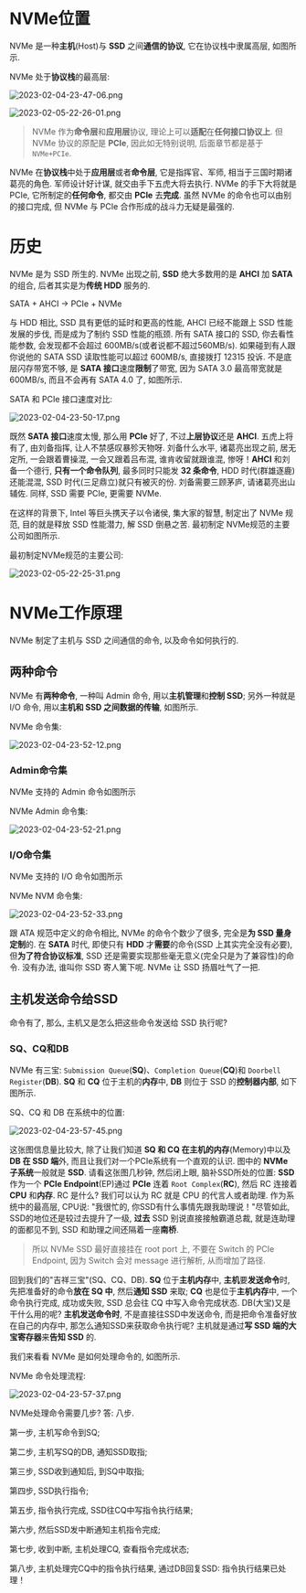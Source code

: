 
# NVMe位置

NVMe 是一种**主机**(Host)与 **SSD** 之间**通信的协议**, 它在协议栈中隶属高层, 如图所示.

NVMe 处于**协议栈**的最高层:

![2023-02-04-23-47-06.png](./images/2023-02-04-23-47-06.png)

![2023-02-05-22-26-01.png](./images/2023-02-05-22-26-01.png)

> NVMe 作为**命令层**和**应用层**协议, 理论上可以**适配**在**任何接口协议上**. 但 NVMe 协议的原配是 **PCIe**, 因此如无特别说明, 后面章节都是基于 `NVMe+PCIe`.

NVMe 在**协议栈**中处于**应用层**或者**命令层**, 它是指挥官、军师, 相当于三国时期诸葛亮的角色. 军师设计好计谋, 就交由手下五虎大将去执行. NVMe 的手下大将就是 PCIe, 它所制定的**任何命令**, 都交由 **PCIe** 去**完成**. 虽然 NVMe 的命令也可以由别的接口完成, 但 NVMe 与 PCIe 合作形成的战斗力无疑是最强的.

# 历史

NVMe 是为 SSD 所生的. NVMe 出现之前, **SSD** 绝大多数用的是 **AHCI** 加 **SATA** 的组合, 后者其实是为**传统 HDD** 服务的.

SATA + AHCI -> PCIe + NVMe

与 HDD 相比, SSD 具有更低的延时和更高的性能, AHCI 已经不能跟上 SSD 性能发展的步伐, 而是成为了制约 SSD 性能的瓶颈. 所有 SATA 接口的 SSD, 你去看性能参数, 会发现都不会超过 600MB/s(或者说都不超过560MB/s). 如果碰到有人跟你说他的 SATA SSD 读取性能可以超过 600MB/s, 直接拨打 12315 投诉. 不是底层闪存带宽不够, 是 **SATA 接口**速度**限制**了带宽, 因为 SATA 3.0 最高带宽就是 600MB/s, 而且不会再有 SATA 4.0 了, 如图所示.

SATA 和 PCIe 接口速度对比:

![2023-02-04-23-50-17.png](./images/2023-02-04-23-50-17.png)

既然 **SATA 接口**速度太慢, 那么用 **PCIe** 好了, 不过**上层协议**还是 **AHCI**. 五虎上将有了, 由刘备指挥, 让人不禁感叹暴殄天物呀. 刘备什么水平, 诸葛亮出现之前, 居无定所, 一会跟着曹操混, 一会又跟着吕布混, 谁肯收留就跟谁混, 惨呀！**AHCI** 和刘备一个德行, **只有一个命令队列**, 最多同时只能发 **32 条命令**, HDD 时代(群雄逐鹿)还能混混, SSD 时代(三足鼎立)就只有被灭的份. 刘备需要三顾茅庐, 请诸葛亮出山辅佐. 同样, SSD 需要 PCIe, 更需要 NVMe.

在这样的背景下, Intel 等巨头携天子以令诸侯, 集大家的智慧, 制定出了 NVMe 规范, 目的就是释放 SSD 性能潜力, 解 SSD 倒悬之苦. 最初制定 NVMe规范的主要公司如图所示.

最初制定NVMe规范的主要公司:

![2023-02-05-22-25-31.png](./images/2023-02-05-22-25-31.png)

# NVMe工作原理

NVMe 制定了主机与 SSD 之间通信的命令, 以及命令如何执行的.

## 两种命令

NVMe 有**两种命令**, 一种叫 Admin 命令, 用以**主机管理**和**控制 SSD**; 另外一种就是 I/O 命令, 用以**主机和 SSD 之间数据的传输**, 如图所示.

NVMe 命令集:

![2023-02-04-23-52-12.png](./images/2023-02-04-23-52-12.png)

### Admin命令集

NVMe 支持的 Admin 命令如图所示

NVMe Admin 命令集:

![2023-02-04-23-52-21.png](./images/2023-02-04-23-52-21.png)

### I/O命令集

NVMe 支持的 I/O 命令如图所示

NVMe NVM 命令集:

![2023-02-04-23-52-33.png](./images/2023-02-04-23-52-33.png)

跟 ATA 规范中定义的命令相比, NVMe 的命令个数少了很多, 完全是**为 SSD 量身定制**的. 在 **SATA** 时代, 即使只有 **HDD** 才**需要**的命令(SSD 上其实完全没有必要), 但**为了符合协议标准**, SSD 还是需要实现那些毫无意义(完全只是为了兼容性)的命令. 没有办法, 谁叫你 SSD 寄人篱下呢. NVMe 让 SSD 扬眉吐气了一把.

## 主机发送命令给SSD

命令有了, 那么, 主机又是怎么把这些命令发送给 SSD 执行呢?

### SQ、CQ和DB

NVMe 有三宝: `Submission Queue`(**SQ**)、`Completion Queue`(**CQ**)和 `Doorbell Register`(**DB**). **SQ** 和 **CQ** 位于主机的**内存**中, **DB** 则位于 SSD 的**控制器内部**, 如下图所示.

SQ、CQ 和 DB 在系统中的位置:

![2023-02-04-23-57-45.png](./images/2023-02-04-23-57-45.png)

这张图信息量比较大, 除了让我们知道 **SQ 和 CQ 在主机的内存**(Memory)中以及 **DB 在 SSD 端**外, 而且让我们对一个PCIe系统有一个直观的认识. 图中的 **NVMe 子系统**一般就是 **SSD**. 请看这张图几秒钟, 然后闭上眼, 脑补SSD所处的位置: **SSD** 作为一个 **PCIe Endpoint**(EP)通过 **PCIe** 连着 `Root Complex`(**RC**), 然后 RC 连接着 **CPU** 和**内存**. RC 是什么? 我们可以认为 RC 就是 CPU 的代言人或者助理. 作为系统中的最高层, CPU说: "我很忙的, 你SSD有什么事情先跟我助理说！"尽管如此, SSD的地位还是较过去提升了一级, **过去** SSD 别说直接接触霸道总裁, 就是连助理的面都见不到, SSD 和助理之间还隔着一座**南桥**.

> 所以 NVMe SSD 最好直接挂在 root port 上, 不要在 Switch 的 PCIe Endpoint, 因为 Switch 会对 message 进行解析, 从而增加了路径.

回到我们的"吉祥三宝"(SQ、CQ、DB). **SQ** 位于**主机内存**中, **主机**要**发送命令**时, 先把准备好的命令**放在 SQ 中**, 然后**通知 SSD** 来取; **CQ** 也是位于**主机内存**中, 一个命令执行完成, 成功或失败, SSD 总会往 CQ 中写入命令完成状态. DB(大宝)又是干什么用的呢? **主机发送命令时**, 不是直接往SSD中发送命令, 而是把命令准备好放在自己的内存中, 那怎么通知SSD来获取命令执行呢? 主机就是通过**写 SSD 端的大宝寄存器**来**告知 SSD** 的.

我们来看看 NVMe 是如何处理命令的, 如图所示.

NVMe 命令处理流程:

![2023-02-04-23-57-37.png](./images/2023-02-04-23-57-37.png)

NVMe处理命令需要几步? 答: 八步.

第一步, 主机写命令到SQ;

第二步, 主机写SQ的DB, 通知SSD取指;

第三步, SSD收到通知后, 到SQ中取指;

第四步, SSD执行指令;

第五步, 指令执行完成, SSD往CQ中写指令执行结果;

第六步, 然后SSD发中断通知主机指令完成;

第七步, 收到中断, 主机处理CQ, 查看指令完成状态;

第八步, 主机处理完CQ中的指令执行结果, 通过DB回复SSD: 指令执行结果已处理！

